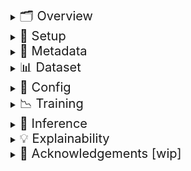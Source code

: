<details>
<summary><span style="font-size: 20px">🗂️ Overview</span></summary>

---

- Students in India drop out of schools due to social, economic and geographical factors.
- Students enrolled in a given academic year (AY) but failing to re-enroll in the next AY are dropouts.
- This project is an Early Warning System (EWS) using ML to predict, understand and mitigate student dropouts.
- We formulate this as a Binary Classification ML problem (dropout: label 1, not-dropout: label 0).
- Data collected via enrollment, daily attendance and semester assessments is used.
- Enrollment data delineates a student's regional and socioeconomic factors.
- Daily attendance data delineates a student's daily attendance (present, absent or missing entry).
- Semester assessment data delineates a student's attendance and performance in examinations.
- The project has been developed using data provided by *Vidya Samiksha Kendra (VSK), state of Gujarat, India*.
- **Anyone** with similar data could use this project. The user will only have to modify [Dataset Schema](metadata/schema.json).
- Prior to usage, the original data is assembled into a unified dataset with each row representing a student.
- A binary *Target* column for a given AY is populated using the enrollment data of the next AY.
- Input to the modeling process is the unified dataset (with the target column).
- Output is a dataframe with features and dropout probabilities as columns and rows as students.
- EWS attempts to explain a model's predictions using [SHAP](https://shap.readthedocs.io/en/latest/) as illustrated in the `Explainability` section.

---

</details>

<details>
<summary><span style="font-size: 20px">🔧 Setup</span></summary>

---

- Clone the repository
```
$ git clone https://github.com/WadhwaniAI/StudentDropoutEWS.git
$ git checkout main
$ cd StudentDropoutEWS
```
- Create a virtual environment and install the required packages
```
$ conda create --name venv python==3.12
$ conda activate venv
$ pip install -r requirements.txt
```

---

</details>

<details>
<summary><span style="font-size: 20px">🧩 Metadata</span></summary>

---

The [metadata](metadata) directory contains mandatory data aspects needed to use this repository.

[Calendar of holidays](metadata/holidays_calendar.json)
- This is a *mandatory* nested JSON dictionary holding information about holidays in AYs. 
- For example: `{"2223": {"6": {"sundays": [5, 12, 19, 26], "vacation": [1, 2]}}}`
- Stores non-working dates for each AY (e.g., "2223"->AY 2022-23) and month (e.g., "6"->June, "7"->July). 
- Dates are integers under categories like "sundays", "festive", "vacation", or others (e.g., "pravesh utsav").
- An example of this file for the AYs from 2022-23 to 2024-25 for the state of Gujarat is [here](metadata/holidays_calendar.json).
- Please edit the dictionary within this file for the AYs of your interest.
- This file could either be manually populated from a PDF or derived from a CSV notified by the administration.

[Dataset Schema](metadata/schema.json)
- This is a *mandatory* JSON dictionary representing the schema of a usable (valid) dataset.
- Each key is a column name and the corresponding value is a list of datatype, description, and grouping.
- Valid datatypes are `str` for categorical columns, `float` for numerical columns, and `int` for target column.
- Description is a piece of text briefly explaining the information the column contains.
- Grouping enables combined use of columns such as in common preprocessing operations.
- Modify [Dataset Schema](metadata/schema.json) if a dataset has different column names, datatypes, descriptions or groupings.

[Config Schema](metadata/config_schema.json)
- This is a *mandatory* nested JSON dictionary illustrating the valid schema of a `Config` file.
- A new Config (for training) or an existing Config (for inference) must follow this schema.
- `Config Schema` is elaborated upon in the **Config** section.

[Predictor groups](metadata/predictor_groups.json)
- This is a JSON dictionary categorizing similar features into predictor groups.
- Predictor groups are used to explain a model's predictions and guide interventions.
- It is used for explainability in the `SHAPPipeline`, and is not required for training or inference pipelines.

---

</details>

<details>
<summary><span style="font-size: 20px">📊 Dataset</span></summary>

---

- A valid dataset for training and inference must have a schema consistent with [Dataset Schema](metadata/dataset_schema.json). 
- The columns in a usable dataset must be a subset of the columns in [Dataset Schema](metadata/dataset_schema.json). 
- If the names of columns in the dataset are different, please modify [Dataset Schema](metadata/dataset_schema.json) before use.
- The format of an input dataset file must be pickle. Example: `dataset/ay2223_grade3.pkl`. 
- Currently, support for other file formats is not provided.
- The basename of a dataset file is important to extract "academic year" and "grade" using regex.
- The basename must follow the pattern: `ay<academic_year>_grade<grade>.pkl`. Eg: `ay2223_grade3.pkl`.

---

</details>

<details>
<summary><span style="font-size: 20px">📘 Config</span></summary>

---

- A new JSON Configuration file is used to define all aspects for training a model.
- An existing JSON configuration file (from a previous experiment) is used to run inference on a new dataset.
- `Config Schema` is shown below. Comments explain valid entries: **// datatype: description; example**.

```javascript
{
     "exp": {
          "title": "<experiment_title>",                             // str: Descriptive name for the experiment; Eg: "baseline_grade3"
          "project": "<project_name>",                               // str: Project name on W&B for logging; Eg: "ews"
          "root_exps": "<path_to_experiment_outputs>"                // str: Directory to save all experiment outputs; Eg: "exps/baseline/grade3"
     },
     "data": {
          "training_data_path": "<path_to_training_data>",           // str: Pickle or CSV path of training data; Eg: "datasets/ay2223_grade3.pkl"
          "index": "<unique_id_column>",                             // str: Unique ID column; Eg: "aadhaaruid"
          "label": "<target_column>",                                // str: Target label column name; Eg: "target"
          "holidays_calendar_path": "<path_to_holidays_calendar>",   // str: JSON with academic holidays metadata; Eg: "metadata/holidays_calendar.json"
          "column_filters": {                                        
               "in": { "<col>": ["<val1>", "<val2>"] },              // dict[str, list[str]]: Include rows where column values are in list; Eg: { "schcat": ["1", "2"] }
               "notin": { "<col>": ["<val1>", "<val2>"] }            // dict[str, list[str]]: Exclude rows where column values are in list; Eg: { "schmgt": ["92", "93"] }
          },
          "sample": {
               "p": "<'actual' | float>",                            // str or float: Sampling ratio or 'actual' to keep original; Eg: 0.5 or "actual"
               "seed": <int>                                         // int: Random seed for reproducibility; Eg: 5
          },
          "split": {
               "train_size": <float>,                                // float: Train split ratio; Eg: 0.7
               "random_state": <int>,                                // int: Random seed for split; Eg: 42
               "shuffle": <true|false>                               // boolean: Shuffle before splitting into train and val; Eg: true
          },
          "engineer_features": {
               "groups_of_months": { "<group>": [<months>] },        // dict[str, list[int]]: Month groupings; Eg: { "full": [6, 7, 8, 9, 10, 11, 12, 1, 2, 3, 4] }
               "combs_of_chars": [[<max len>, ['a','m','p']]],       // list[list[int, list[str]]]: Max length of permutation, subset of ("a", "m", "p") to use; Eg: [[1, ["m", "p", "a"]]]
               "partitions": [<int>],                                // int: Number of partitions to split each month group; Eg: [3]
               "disc_cols_miss_frxn": <float>,                       // float: Permitted max limit of fraction of missing attendance entries; Eg: 0.9
               "months_for_binary": [<months>],                      // list[int]: Months used for binary features; Eg: [6, 7, 8, 9, 10]
               "absence_thresholds": [<ints>]                        // list[int]: Thresholds (days of continuous absenteeism) to define binary absence. Eg: [10, 15, 30]
          },
          "drop_columns_or_groups": [
               "<col_or_group1>", "<col_or_group2>"                  // list[str]: Drop any columns or groups; Eg: ["schoolid", "[full][#partns=3][partn_3, frac_p], "exam_attnd_subwise"]
          ]
     },
     "model": {                                                      
          "n_trials": <int>,                                         // int: Number of hyperparameter tuning trials; Eg: 50
          "calibration_nbins": <int>,                                // int: Bins for probability calibration; Eg: 20
          "params": {                                                
               "fixed": {                                            // Fixed parameters (Are not tuned); Mandatory
                    "loss_function": "Logloss",                      // str: Objective function; Eg: "Logloss"
                    "random_seed": <int>,                            // int: Seed for model reproducibility; Eg: 0
                    "task_type": "<CPU|GPU>",                        // str: Hardware to use; Eg: "CPU"
                    "devices": "<GPU_ids>",                          // str: GPU ID device string (optional); Eg: "0", "0,1"
                    "auto_class_weights": "<a valid value>"          // str: Class imbalance handling; Eg: "Balanced"
               },
               "tune": {                                             // Specify only for Hyperparameter tuning
                    "independent": {                                 // Independent hyperparameters
                         "<param_name>": {
                              "dtype": "<int|float|categorical>",    // str: DataType of the hyperparameter; Eg: "float"
                              "tuning_space": {
                                   "low": <num>,                     // int or float (as per dtype): Min val of the tuning space; Eg: 0.01
                                   "high": <num>,                    // int or float (as per dtype): Max val of the tuning space; Eg: 1.0
                                   "step": <optional_int>,           // int: Step size (optional); Eg: 2
                                   "log": <optional_bool>,           // boolean: Log scale to use or not?; Eg: true
                                   "choices": ["<cat1>", "<cat2>"]   // list[str]: Categories (if categorical); Eg: ["Ordered", "Plain"]
                              }
                         }
                    },
                    "dependent": {                                   // Dependent hyperparameters
                         "<param_name>": {
                              "dependent_on_param": "<other_param>", // str: Param this depends on; Eg: "grow_policy"
                              "dependent_on_value": ["<trig_val>"],  // list[str]: Values that trigger it; Eg: ["Depthwise"]
                              "dtype": "<int|float>",                // str: DataType of the hyperparameter; Eg: "int"
                              "tuning_space": {
                                   "low": <num>,                     // int or float (as per dtype): Min val of the tuning space; Eg: 0.1
                                   "high": <num>                     // int or float (as per dtype): Max val of the tuning space; Eg: 10
                              }
                         }
                    }
               }
          }
     }
}
```

---

</details>

<details>
<summary><span style="font-size: 20px">📉 Training</span></summary>

---

- To train a model, execute `main.py` using `train` mode as illustrated below.
- All artifacts are saved in the created experiment directory (created using `config.exp.root_exps`).
- If a directory of JSON configs is provided, experiments run in a loop.

```
python -m src.main --mode train --config_source <path/to/config> 

Arguments:
----------
mode (str): 'train'
config_source (str): Path to config JSON file or directory of JSON configs. 
```

---

</details>

<details>
<summary><span style="font-size: 20px">🎯 Inference</span></summary>

---

- To run inference on a new dataset, execute `main.py` using `infer` mode as illustrated below.
- Output dataframe with features and predicted probabilities is saved in `exp_dir`.

```
python -m src.main --mode infer --exp_dir <path/to/exp_dir> --inference_data_path <path/to/inference_data> 

Arguments:
----------
mode (str): 'infer'
exp_dir (str): Path to the experiment directory (to use model and other optional artifacts).
inference_data_path (str): Path to the inference data file.
```

---

</details>

<details>
<summary><span style="font-size: 20px">💡 Explainability</span></summary>

---

- The `SHAPPipeline` explains model predictions using [SHAP](https://shap.readthedocs.io/en/latest/) scores.
- Features present in `df_path` are manually grouped into [predictor groups](metadata/predictor_groups.json) to combine contributions.
- Output dataframe with columns pertaining to predictor groups and top driving factors is saved in `exp_dir`.

```
from explainability.shap_pipeline import SHAPPipeline
shap_pipeline = SHAPPipeline(
     exp_dir=path/to/exp/dir,                          // str: path to experiment directory (to use model and optional artifacts)
     df_path=path/to/df_with_predictions",             // str: path to dataframe containing prediction columns
     predictor_groups=path/to/predictor_groups.json,   // str: path to JSON defining groupings of features
     threshold=0.4,                                    // float (optional): Threshold to generate prediction class column
     target_recall=0.6                                 // float (optional): Recall on val set to compute threshold (if not provided/known)
)
df_explained = shap_pipeline.run()
df_explained[["predictor_group_1", "predictor_group_1_top_driver"]].head()
```

---

</details>

<details>
<summary><span style="font-size: 20px">🙏 Acknowledgements [wip]</span></summary>

---

- We extend our sincere gratitude to *Vidya Samiksha Kendra (VSK), state of Gujarat, India* for their support. 
- All the original data that was used to build the project had been provided by VSK.
- We would like to thank *UNICEF India* for expert guidance to drive Model Explainability for interventions.

---

</details>